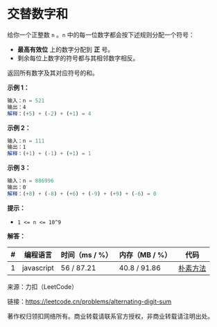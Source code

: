 # 交替数字和

给你一个正整数 `n` 。`n` 中的每一位数字都会按下述规则分配一个符号：

- **最高有效位** 上的数字分配到 **正** 号。
- 剩余每位上数字的符号都与其相邻数字相反。

返回所有数字及其对应符号的和。

**示例 1：**

``` javascript
输入：n = 521
输出：4
解释：(+5) + (-2) + (+1) = 4
```

**示例 2：**

``` javascript
输入：n = 111
输出：1
解释：(+1) + (-1) + (+1) = 1
```

**示例 3：**

``` javascript
输入：n = 886996
输出：0
解释：(+8) + (-8) + (+6) + (-9) + (+9) + (-6) = 0
```

**提示：**

- `1 <= n <= 10^9`

**解答：**

**#**|**编程语言**|**时间（ms / %）**|**内存（MB / %）**|**代码**
--|--|--|--|--
1|javascript|56 / 87.21|40.8 / 91.86|[朴素方法](./javascript/ac_v1.js)

来源：力扣（LeetCode）

链接：https://leetcode.cn/problems/alternating-digit-sum

著作权归领扣网络所有。商业转载请联系官方授权，非商业转载请注明出处。
